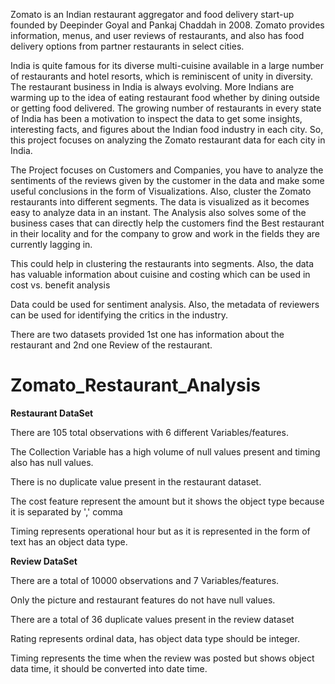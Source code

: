Zomato is an Indian restaurant aggregator and food delivery start-up founded by Deepinder Goyal and Pankaj Chaddah in 2008. Zomato provides information, menus, and user reviews of restaurants, and also has food delivery options from partner restaurants in select cities.

India is quite famous for its diverse multi-cuisine available in a large number of restaurants and hotel resorts, which is reminiscent of unity in diversity. The restaurant business in India is always evolving. More Indians are warming up to the idea of eating restaurant food whether by dining outside or getting food delivered. The growing number of restaurants in every state of India has been a motivation to inspect the data to get some insights, interesting facts, and figures about the Indian food industry in each city. So, this project focuses on analyzing the Zomato restaurant data for each city in India.

The Project focuses on Customers and Companies, you have to analyze the sentiments of the reviews given by the customer in the data and make some useful conclusions in the form of Visualizations. Also, cluster the Zomato restaurants into different segments. The data is visualized as it becomes easy to analyze data in an instant. The Analysis also solves some of the business cases that can directly help the customers find the Best restaurant in their locality and for the company to grow and work in the fields they are currently lagging in.

This could help in clustering the restaurants into segments. Also, the data has valuable information about cuisine and costing which can be used in cost vs. benefit analysis

Data could be used for sentiment analysis. Also, the metadata of reviewers can be used for identifying the critics in the industry.

There are two datasets provided 1st one has information about the restaurant and 2nd one Review of the restaurant.



# Zomato_Restaurant_Analysis

**Restaurant DataSet**

There are 105 total observations with 6 different Variables/features.

The Collection Variable has a high volume of null values present and timing also has null values.

There is no duplicate value present in the restaurant dataset.

The cost feature represent the amount but it shows the object type because it is separated by ',' comma

Timing represents operational hour but as it is represented in the form of text has an object data type.

**Review DataSet**

There are a total of 10000 observations and 7 Variables/features.

Only the picture and restaurant features do not have null values.

There are a total of 36 duplicate values present in the review dataset

Rating represents ordinal data, has object data type should be integer.

Timing represents the time when the review was posted but shows object data time, it should be converted into date time.
